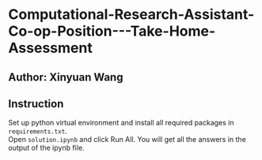 # Computational-Research-Assistant-Co-op-Position---Take-Home-Assessment
## Author: Xinyuan Wang
## Instruction
Set up python virtual environment and install all required packages in `requirements.txt`. \
Open `solution.ipynb` and click Run All. You will get all the answers in the output of the ipynb file.
